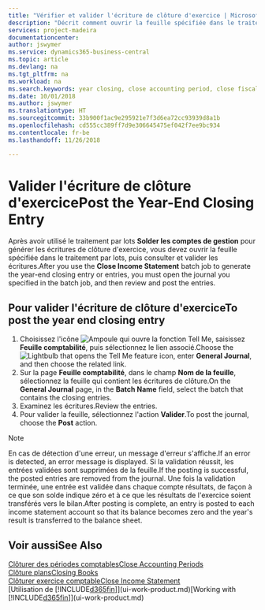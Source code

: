 ```yaml
---
title: "Vérifier et valider l'écriture de clôture d'exercice | Microsoft Docs"
description: "Décrit comment ouvrir la feuille spécifiée dans le traitement par lots Clôturer exercice comptable, puis examiner et valider l'écriture de clôture de fin d'exercice."
services: project-madeira
documentationcenter: 
author: jswymer
ms.service: dynamics365-business-central
ms.topic: article
ms.devlang: na
ms.tgt_pltfrm: na
ms.workload: na
ms.search.keywords: year closing, close accounting period, close fiscal year, bank account detailed trial balance
ms.date: 10/01/2018
ms.author: jswymer
ms.translationtype: HT
ms.sourcegitcommit: 33b900f1ac9e295921e7f3d6ea72cc93939d8a1b
ms.openlocfilehash: cd555cc389ff7d9e306645475ef042f7ee9bc934
ms.contentlocale: fr-be
ms.lasthandoff: 11/26/2018

---
```

# <a name="post-the-year-end-closing-entry"></a><span data-ttu-id="81ead-103">Valider l'écriture de clôture d'exercice</span><span class="sxs-lookup"><span data-stu-id="81ead-103">Post the Year-End Closing Entry</span></span>
<span data-ttu-id="81ead-104">Après avoir utilisé le traitement par lots **Solder les comptes de gestion** pour générer les écritures de clôture d'exercice, vous devez ouvrir la feuille spécifiée dans le traitement par lots, puis consulter et valider les écritures.</span><span class="sxs-lookup"><span data-stu-id="81ead-104">After you use the **Close Income Statement** batch job to generate the year-end closing entry or entries, you must open the journal you specified in the batch job, and then review and post the entries.</span></span>

## <a name="to-post-the-year-end-closing-entry"></a><span data-ttu-id="81ead-105">Pour valider l'écriture de clôture d'exercice</span><span class="sxs-lookup"><span data-stu-id="81ead-105">To post the year end closing entry</span></span>
1. <span data-ttu-id="81ead-106">Choisissez l'icône ![Ampoule qui ouvre la fonction Tell Me](media/ui-search/search_small.png "Dites-moi ce que vous voulez faire"), saisissez **Feuille comptabilité**, puis sélectionnez le lien associé.</span><span class="sxs-lookup"><span data-stu-id="81ead-106">Choose the ![Lightbulb that opens the Tell Me feature](media/ui-search/search_small.png "Tell me what you want to do") icon, enter **General Journal**, and then choose the related link.</span></span>
2. <span data-ttu-id="81ead-107">Sur la page **Feuille comptabilité**, dans le champ **Nom de la feuille**, sélectionnez la feuille qui contient les écritures de clôture.</span><span class="sxs-lookup"><span data-stu-id="81ead-107">On the **General Journal** page, in the **Batch Name** field, select the batch that contains the closing entries.</span></span>
3. <span data-ttu-id="81ead-108">Examinez les écritures.</span><span class="sxs-lookup"><span data-stu-id="81ead-108">Review the entries.</span></span>
4. <span data-ttu-id="81ead-109">Pour valider la feuille, sélectionnez l'action **Valider**.</span><span class="sxs-lookup"><span data-stu-id="81ead-109">To post the journal, choose the **Post** action.</span></span>

> [!NOTE]  
>   <span data-ttu-id="81ead-110">En cas de détection d'une erreur, un message d'erreur s'affiche.</span><span class="sxs-lookup"><span data-stu-id="81ead-110">If an error is detected, an error message is displayed.</span></span> <span data-ttu-id="81ead-111">Si la validation réussit, les entrées validées sont supprimées de la feuille.</span><span class="sxs-lookup"><span data-stu-id="81ead-111">If the posting is successful, the posted entries are removed from the journal.</span></span> <span data-ttu-id="81ead-112">Une fois la validation terminée, une entrée est validée dans chaque compte résultats, de façon à ce que son solde indique zéro et à ce que les résultats de l'exercice soient transférés vers le bilan.</span><span class="sxs-lookup"><span data-stu-id="81ead-112">After posting is complete, an entry is posted to each income statement account so that its balance becomes zero and the year's result is transferred to the balance sheet.</span></span>

## <a name="see-also"></a><span data-ttu-id="81ead-113">Voir aussi</span><span class="sxs-lookup"><span data-stu-id="81ead-113">See Also</span></span>
[<span data-ttu-id="81ead-114">Clôturer des périodes comptables</span><span class="sxs-lookup"><span data-stu-id="81ead-114">Close Accounting Periods</span></span>](year-close-account-periods.md)  
[<span data-ttu-id="81ead-115">Clôture plans</span><span class="sxs-lookup"><span data-stu-id="81ead-115">Closing Books</span></span>](year-close-books.md)  
[<span data-ttu-id="81ead-116">Clôturer exercice comptable</span><span class="sxs-lookup"><span data-stu-id="81ead-116">Close Income Statement</span></span>](year-close-income-statement.md)  
<span data-ttu-id="81ead-117">[Utilisation de [!INCLUDE[d365fin](includes/d365fin_md.md)]](ui-work-product.md)</span><span class="sxs-lookup"><span data-stu-id="81ead-117">[Working with [!INCLUDE[d365fin](includes/d365fin_md.md)]](ui-work-product.md)</span></span>

